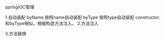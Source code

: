 springIOC管理

1.自动装配
    byName 按照name自动装配
    byType 按照type自动装配
    constructor:和byType相似，根据构造方法注入。
2.方法注入

3.方法替换